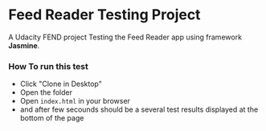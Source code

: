 # Feed Reader Testing Project

A Udacity FEND project
Testing the Feed Reader app using framework **Jasmine**.

### How To run this test
 - Click "Clone in Desktop"
 - Open the folder
 - Open `index.html` in your browser
 - and after few secounds should be a several test results displayed at the bottom of the page

